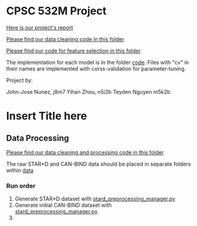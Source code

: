 # CPSC 532M Project

[Here is our project's report](./project.pdf)

[Please find our data cleaning code in this folder](./code/data-cleaning/)

[Please find our code for feature selection in this folder](./code/utility.py/)

The implementation for each model is in the folder [code](./code/). Files with "cv" in their names are implemented with corss-validation for parameter-tuning.  

Project by:

John-Jose Nunez, j8m7
Yihan Zhou, n5i2b
Teyden Nguyen m5k2b


# Insert Title here

## Data Processing

[Please find our data cleaning and processing code in this folder](./code/data-cleaning/)

The raw STAR*D and CAN-BIND data should be placed in separate folders within [data](./data/)

### Run order
1. Generate STAR*D dataset with [stard_preprocessing_manager.py](./code/data-cleaning/stard_preprocessing_manager.py)
2. Generate initial CAN-BIND dataset with  [stard_preprocessing_manager.py](./code/data-cleaning/stard_preprocessing_manager.py)
3. 